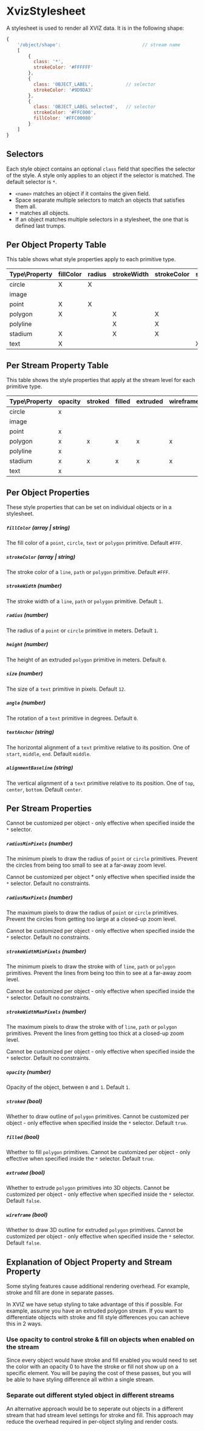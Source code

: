 # XvizStylesheet

A stylesheet is used to render all XVIZ data. It is in the following shape:
```js
{
    '/object/shape':                              // stream name
    [
        {
          class: '*',
          strokeColor: '#FFFFFF'
        },
        {
          class: 'OBJECT_LABEL',            // selector
          strokeColor: '#9D9DA3'
        },
        {
          class: 'OBJECT_LABEL selected',   // selector
          strokeColor: '#FFC000',
          fillColor: '#FFC00080'
        }
    ]
}
```

## Selectors

Each style object contains an optional `class` field that specifies the selector of the style. A style only applies to an object if the selector is matched. The default selector is `*`.

* `<name>` matches an object if it contains the given field.
* Space separate multiple selectors to match an objects that satisfies them all.
* `*` matches all objects.
* If an object matches multiple selectors in a stylesheet, the one that is defined last trumps.

## Per Object Property Table

This table shows what style properties apply to each primitive type.

| Type\Property | fillColor | radius | strokeWidth | strokeColor | size | angle | textAnchor | alignmentBaseline |
| --- | --- | --- | --- | --- | --- | --- | --- | --- |
| circle | X | X | | | | | | |
| image | | | | | | | | |
| point | X | X | | | | | | |
| polygon | X | | X | X | | | | |
| polyline | | | X | X | | | | |
| stadium | X | | X | X | | | | |
| text | X | | | | X | X | X | X |

## Per Stream Property Table

This table shows the style properties that apply at the stream level for each primitive type.

| Type\Property| opacity | stroked | filled | extruded | wireframe | radiusMinPixel | radiusMaxPixels | strokeWidthMinPixels | strokeWidthMinPixels |
| --- | --- | --- | --- | --- | --- | --- | --- | --- | --- |
| circle |x| | | | |x|x| | |
| image | | | | | | | | | |
| point |x| | | | | | | | |
| polygon |x|x|x|x|x| | |x|x|
| polyline |x| | | | | | |x|x|
| stadium |x|x|x|x|x| | |x|x|
| text |x| | | | | | | | |

## Per Object Properties

These style properties that can be set on individual objects or in a stylesheet.

##### `fillColor` (array | string)

The fill color of a `point`, `circle`, `text` or `polygon` primitive. Default `#FFF`.

##### `strokeColor` (array | string)

The stroke color of a `line`, `path` or `polygon` primitive. Default `#FFF`.

##### `strokeWidth` (number)

The stroke width of a `line`, `path` or `polygon` primitive. Default `1`.

##### `radius` (number)

The radius of a `point` or `circle` primitive in meters. Default `1`.

##### `height` (number)

The height of an extruded `polygon` primitive in meters. Default `0`.

##### `size` (number)

The size of a `text` primitive in pixels. Default `12`.

##### `angle` (number)

The rotation of a `text` primitive in degrees. Default `0`.

##### `textAnchor` (string)

The horizontal alignment of a `text` primitive relative to its position. One of `start`, `middle`, `end`. Default `middle`.

##### `alignmentBaseline` (string)

The vertical alignment of a `text` primitive relative to its position. One of `top`, `center`, `bottom`. Default `center`.

## Per Stream Properties

Cannot be customized per object - only effective when specified inside the `*` selector. 

##### `radiusMinPixels` (number)

The minimum pixels to draw the radius of `point` or `circle` primitives. Prevent the circles from being too small to see at a far-away zoom level.

Cannot be customized per object * only effective when specified inside the `*` selector. Default no constraints.

##### `radiusMaxPixels` (number)

The maximum pixels to draw the radius of `point` or `circle` primitives. Prevent the circles from getting too large at a closed-up zoom level.

Cannot be customized per object - only effective when specified inside the `*` selector. Default no constraints.

##### `strokeWidthMinPixels` (number)

The minimum pixels to draw the stroke with of `line`, `path` or `polygon` primitives. Prevent the lines from being too thin to see at a far-away zoom level.

Cannot be customized per object - only effective when specified inside the `*` selector. Default no constraints.

##### `strokeWidthMaxPixels` (number)

The maximum pixels to draw the stroke with of `line`, `path` or `polygon` primitives. Prevent the lines from getting too thick at a closed-up zoom level.

Cannot be customized per object - only effective when specified inside the `*` selector. Default no constraints.

##### `opacity` (number)

Opacity of the object, between `0` and `1`. Default `1`.

##### `stroked` (bool)

Whether to draw outline of `polygon` primitives. Cannot be customized per object - only effective when specified inside the `*` selector. Default `true`.

##### `filled` (bool)

Whether to fill `polygon` primitives. Cannot be customized per object - only effective when specified inside the `*` selector. Default `true`.

##### `extruded` (bool)

Whether to extrude `polygon` primitives into 3D objects. Cannot be customized per object - only effective when specified inside the `*` selector. Default `false`.

##### `wireframe` (bool)

Whether to draw 3D outline for extruded `polygon` primitives. Cannot be customized per object - only effective when specified inside the `*` selector. Default `false`.

## Explanation of Object Property and Stream Property

Some styling features cause additional rendering overhead. For example, stroke and fill are done in separate passes.

In XVIZ we have setup styling to take advantage of this if possible.  For example, assume you have an extruded polygon stream. If you want to differentiate objects with stroke and fill style differences you can achieve this in 2 ways.

### Use opacity to control stroke & fill on objects when enabled on the stream

Since every object would have stroke and fill enabled you would need to set the color with an opacity 0 to have the stroke or fill not show up on a specific element. You will be paying the cost of these passes, but you will be able to have styling difference all within a single stream.

### Separate out different styled object in different streams

An alternative approach would be to seperate out objects in a different stream that had stream level settings for stroke and fill. This approach may reduce the overhead required in per-object styling and render costs.


